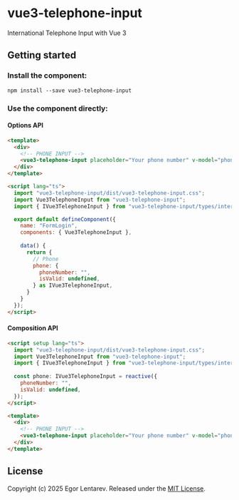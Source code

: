 # vue3-telephone-input
International Telephone Input with Vue 3

## Getting started
### Install the component:
```angular2html
npm install --save vue3-telephone-input
```

### Use the component directly:

#### Options API
```html
<template>
  <div>
    <!-- PHONE INPUT -->
    <vue3-telephone-input placeholder="Your phone number" v-model="phone" />
  </div>
</template>

<script lang="ts">
  import "vue3-telephone-input/dist/vue3-telephone-input.css";
  import Vue3TelephoneInput from "vue3-telephone-input";
  import { IVue3TelephoneInput } from "vue3-telephone-input/types/interfaces/IVue3TelephoneInput";

  export default defineComponent({
    name: "FormLogin",
    components: { Vue3TelephoneInput },
    
    data() {
      return {
        // Phone
        phone: {
          phoneNumber: "",
          isValid: undefined,
        } as IVue3TelephoneInput,
      }
    }
  });
</script>
```

#### Composition API
```html
<script setup lang="ts">
  import "vue3-telephone-input/dist/vue3-telephone-input.css";
  import Vue3TelephoneInput from "vue3-telephone-input";
  import { IVue3TelephoneInput } from "vue3-telephone-input/types/interfaces/IVue3TelephoneInput";
  
  const phone: IVue3TelephoneInput = reactive({
    phoneNumber: "",
    isValid: undefined,
  });
</script>

<template>
  <div>
    <!-- PHONE INPUT -->
    <vue3-telephone-input placeholder="Your phone number" v-model="phone" />
  </div>
</template>
```

## License
Copyright (c) 2025 Egor Lentarev.
Released under the [MIT License](https://github.com/lentarev/vue3-telephone-input/blob/master/LICENSE).